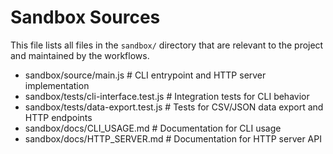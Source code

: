 # Sandbox Sources

This file lists all files in the `sandbox/` directory that are relevant to the project and maintained by the workflows.

- sandbox/source/main.js  # CLI entrypoint and HTTP server implementation
- sandbox/tests/cli-interface.test.js  # Integration tests for CLI behavior
- sandbox/tests/data-export.test.js   # Tests for CSV/JSON data export and HTTP endpoints
- sandbox/docs/CLI_USAGE.md            # Documentation for CLI usage
- sandbox/docs/HTTP_SERVER.md          # Documentation for HTTP server API
